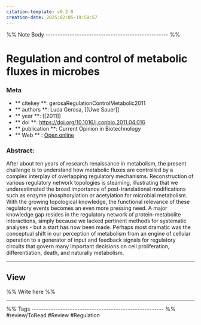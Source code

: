 ```yaml
---
citation-template: v0.2.0
creation-date: 2025:02:05-19:59:57
---
```


%% Note Body --------------------------------------------------- %%
# Regulation and control of metabolic fluxes in microbes

### Meta
- ** citekey **: gerosaRegulationControlMetabolic2011
- ** authors **: Luca Gerosa, [[Uwe Sauer]]
- ** year **: [[2011]]
- ** doi **: https://doi.org/10.1016/j.copbio.2011.04.016
- ** publication **: Current Opinion in Biotechnology
- ** Web ** : [Open online]()


### Abstract:
After about ten years of research renaissance in metabolism, the present challenge is to understand how metabolic fluxes are controlled by a complex interplay of overlapping regulatory mechanisms. Reconstruction of various regulatory network topologies is steaming, illustrating that we underestimated the broad importance of post-translational modifications such as enzyme phosphorylation or acetylation for microbial metabolism. With the growing topological knowledge, the functional relevance of these regulatory events becomes an even more pressing need. A major knowledge gap resides in the regulatory network of protein-metabolite interactions, simply because we lacked pertinent methods for systematic analyses - but a start has now been made. Perhaps most dramatic was the conceptual shift in our perception of metabolism from an engine of cellular operation to a generator of input and feedback signals for regulatory circuits that govern many important decisions on cell proliferation, differentiation, death, and naturally metabolism.

___

## View

%% Write here %%





___
%% Tags  ------------------------------------------------------- %%
#review/ToRead
#Review
#Regulation
